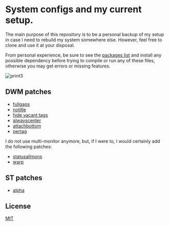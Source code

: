 # System configs and my current setup.

The main purpose of this repository is to be a personal backup of my setup in case I need to rebuild my system somewhere else. However, feel free to clone and use it at your disposal.

From personal experience, be sure to see the [packages list](https://github.com/orpheustaken/dotfiles/tree/master/packages) and install any possible dependency before trying to compile or run any of these files, otherwise you may get errors or missing features.

![print3](https://user-images.githubusercontent.com/63078965/120683141-cab11300-c48c-11eb-9732-b9e55f053875.png)

## DWM patches
* [fullgaps](https://dwm.suckless.org/patches/fullgaps/)
* [notitle](https://dwm.suckless.org/patches/notitle/)
* [hide vacant tags](https://dwm.suckless.org/patches/hide_vacant_tags/)
* [alwayscenter](https://dwm.suckless.org/patches/alwayscenter/)
* [attachbottom](https://dwm.suckless.org/patches/attachbottom/)
* [pertag](https://dwm.suckless.org/patches/pertag)

I do not use multi-monitor anymore, but, if I were to, I would certainly add the following patches:

* [statusallmons](https://dwm.suckless.org/patches/statusallmons/)
* [warp](https://dwm.suckless.org/patches/warp/)

## ST patches
* [alpha](https://st.suckless.org/patches/alpha/)

## License
[MIT](https://choosealicense.com/licenses/mit/)
